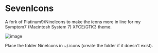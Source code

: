 # SevenIcons

A fork of Platinum9/NineIcons to make the icons more in line for my Symptom7 (Macintosh System 7) XFCE/GTK3 theme.

![image](https://user-images.githubusercontent.com/34405495/178280175-7957d5d5-53d3-4557-83c5-3e13f7d0ae04.png)


Place the folder NineIcons in ~/.icons (create the folder if it doesn't exist).


